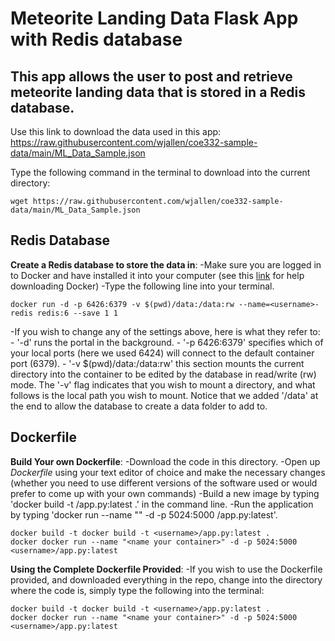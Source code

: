# Meteorite Landing Data Flask App with Redis database

## This app allows the user to post and retrieve meteorite landing data that is stored in a Redis database.


Use this link to download the data used in this app:
https://raw.githubusercontent.com/wjallen/coe332-sample-data/main/ML_Data_Sample.json 

Type the following command in the terminal to download into the current directory:
~~~
wget https://raw.githubusercontent.com/wjallen/coe332-sample-data/main/ML_Data_Sample.json
~~~


## Redis Database

  **Create a Redis database to store the data in**:
  -Make sure you are logged in to Docker and have installed it into your computer (see this [link](https://docs.docker.com/engine/install/ubuntu/) for help downloading Docker)
  -Type the following line into your terminal.
  ~~~
  docker run -d -p 6426:6379 -v $(pwd)/data:/data:rw --name=<username>-redis redis:6 --save 1 1
  ~~~
  -If you wish to change any of the settings above, here is what they refer to:
    - '-d' runs the portal in the background.
    - '-p 6426:6379' specifies which of your local ports (here we used 6424) will connect to the default container port (6379).
    - '-v $(pwd)/data:/data:rw' this section mounts the current directory into the container to be edited by the database in read/write (rw) mode. The '-v' flag indicates that you wish to mount a directory, and what follows is the local path you wish to mount. Notice that we added '/data' at the end to allow the database to create a data folder to add to.
    

## Dockerfile
  
  **Build Your own Dockerfile**:
  -Download the code in this directory.
  -Open up *Dockerfile* using your text editor of choice and make the necessary changes (whether you need to use different versions of the software used    or would prefer to come up with your own commands)
  -Build a new image by typing 'docker build -t <username>/app.py:latest .' in the command line.
  -Run the application by typing 'docker run --name "<name your container>" -d -p 5024:5000 <username>/app.py:latest'.
~~~~
docker build -t docker build -t <username>/app.py:latest .
docker docker run --name "<name your container>" -d -p 5024:5000 <username>/app.py:latest
~~~~

  **Using the Complete Dockerfile Provided**:
  -If you wish to use the Dockerfile provided, and downloaded everything in the repo, change into the directory where the code is, simply type the following into the terminal:
~~~~
docker build -t docker build -t <username>/app.py:latest .
docker docker run --name "<name your container>" -d -p 5024:5000 <username>/app.py:latest
~~~~



